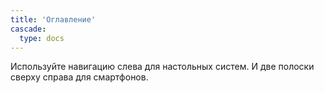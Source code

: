 ```yaml
---
title: 'Оглавление'
cascade:
  type: docs
---
```


Используйте навигацию слева для настольных систем. И две полоски сверху справа для смартфонов.
